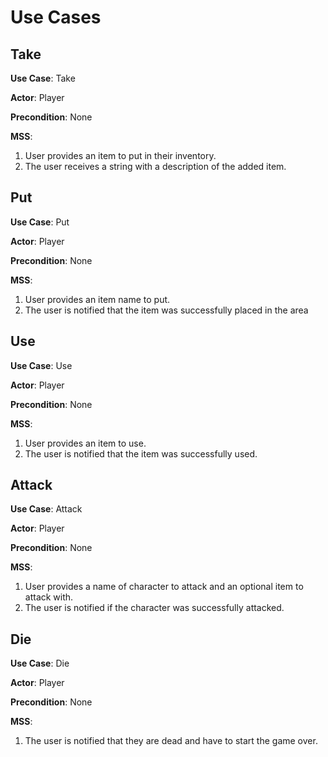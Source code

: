 Use Cases
=========

## Take

**Use Case**: Take

**Actor**: Player

**Precondition**: None

**MSS**:

1. User provides an item to put in their inventory.
2. The user receives a string with a description of the added item.

## Put

**Use Case**: Put

**Actor**: Player

**Precondition**: None

**MSS**:

1. User provides an item name to put.
2. The user is notified that the item was successfully placed in the area

## Use

**Use Case**: Use

**Actor**: Player

**Precondition**: None

**MSS**:

1. User provides an item to use.
2. The user is notified that the item was successfully used.

## Attack

**Use Case**: Attack

**Actor**: Player

**Precondition**: None

**MSS**:

1. User provides a name of character to attack and an optional item to attack with.
2. The user is notified if the character was successfully attacked.

## Die

**Use Case**: Die

**Actor**: Player

**Precondition**: None

**MSS**:

1. The user is notified that they are dead and have to start the game over.

